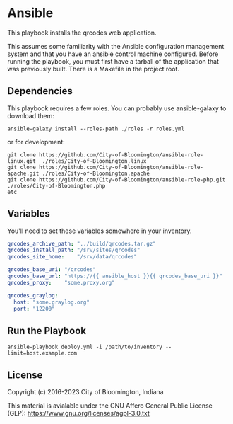Ansible
======================
This playbook installs the qrcodes web application.

This assumes some familiarity with the Ansible configuration management system and that you have an ansible control machine configured.  Before running the playbook, you must first have a tarball of the application that was previously built.  There is a Makefile in the project root.

Dependencies
-------------
This playbook requires a few roles.
You can probably use ansible-galaxy to download them:

    ansible-galaxy install --roles-path ./roles -r roles.yml

or for development:

```
git clone https://github.com/City-of-Bloomington/ansible-role-linux.git  ./roles/City-of-Bloomington.linux
git clone https://github.com/City-of-Bloomington/ansible-role-apache.git ./roles/City-of-Bloomington.apache
git clone https://github.com/City-of-Bloomington/ansible-role-php.git    ./roles/City-of-Bloomington.php
etc
```

Variables
--------------
You'll need to set these variables somewhere in your inventory.

```yml
qrcodes_archive_path: "../build/qrcodes.tar.gz"
qrcodes_install_path: "/srv/sites/qrcodes"
qrcodes_site_home:    "/srv/data/qrcodes"

qrcodes_base_uri: "/qrcodes"
qrcodes_base_url: "https://{{ ansible_host }}{{ qrcodes_base_uri }}"
qrcodes_proxy:    "some.proxy.org"

qrcodes_graylog:
  host: "some.graylog.org"
  port: "12200"
```

Run the Playbook
-----------------

    ansible-playbook deploy.yml -i /path/to/inventory --limit=host.example.com

License
-------

Copyright (c) 2016-2023 City of Bloomington, Indiana

This material is avialable under the GNU Affero General Public License (GLP):
https://www.gnu.org/licenses/agpl-3.0.txt



